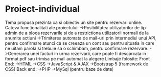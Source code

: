 # Proiect-individual
Tema propusa prezinta ca si obiectiv un site pentru rezervari online.<br>
Cateva functionalitati ale proiectului: 
->Posibilitatea utilizatorilor de tip admin de a bloca rezervarile si de a restrictiona utilizatorii normali de la anumite actiuni
->Trimiterea automata de mail-uri prin intermediul unui API, pentru confirmare atunci ca se creeaza un cont sau pentru situatia in care ne uitam parola si trebuie sa o schimbam, pentru confirmare rezervare.
->Generarea unei facturi in urma rezervarii, care poate fi descarcata in format pdf sau trimisa pe mail automat la alegere
Limbaje folosite:
Front End:
->HTML
->CSS
->JavaScript & AJAX
->Bootstrap 5 (framework de CSS)
Back end:
->PHP
->MySql (pentru baze de date)
